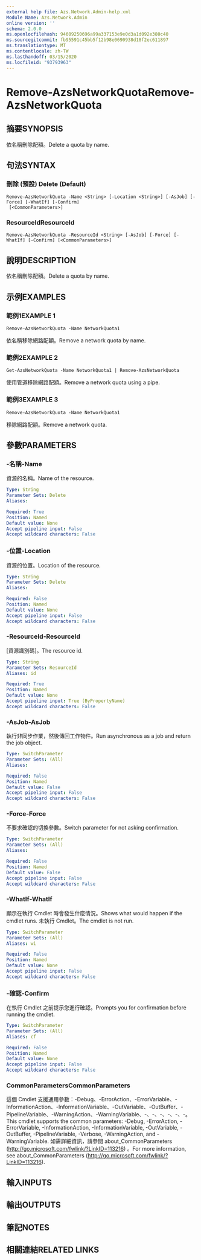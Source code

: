 ```yaml
---
external help file: Azs.Network.Admin-help.xml
Module Name: Azs.Network.Admin
online version: ''
schema: 2.0.0
ms.openlocfilehash: 94609250696a99a337153e9e0d3a1d092e380c40
ms.sourcegitcommit: fb95591c45bb5f12b98e0690938d18f2ec611897
ms.translationtype: MT
ms.contentlocale: zh-TW
ms.lasthandoff: 03/15/2020
ms.locfileid: "93793963"
---
```

# <span data-ttu-id="20e54-101">Remove-AzsNetworkQuota</span><span class="sxs-lookup"><span data-stu-id="20e54-101">Remove-AzsNetworkQuota</span></span>

## <span data-ttu-id="20e54-102">摘要</span><span class="sxs-lookup"><span data-stu-id="20e54-102">SYNOPSIS</span></span>
<span data-ttu-id="20e54-103">依名稱刪除配額。</span><span class="sxs-lookup"><span data-stu-id="20e54-103">Delete a quota by name.</span></span>

## <span data-ttu-id="20e54-104">句法</span><span class="sxs-lookup"><span data-stu-id="20e54-104">SYNTAX</span></span>

### <span data-ttu-id="20e54-105">刪除 (預設) </span><span class="sxs-lookup"><span data-stu-id="20e54-105">Delete (Default)</span></span>
```
Remove-AzsNetworkQuota -Name <String> [-Location <String>] [-AsJob] [-Force] [-WhatIf] [-Confirm]
 [<CommonParameters>]
```

### <span data-ttu-id="20e54-106">ResourceId</span><span class="sxs-lookup"><span data-stu-id="20e54-106">ResourceId</span></span>
```
Remove-AzsNetworkQuota -ResourceId <String> [-AsJob] [-Force] [-WhatIf] [-Confirm] [<CommonParameters>]
```

## <span data-ttu-id="20e54-107">說明</span><span class="sxs-lookup"><span data-stu-id="20e54-107">DESCRIPTION</span></span>
<span data-ttu-id="20e54-108">依名稱刪除配額。</span><span class="sxs-lookup"><span data-stu-id="20e54-108">Delete a quota by name.</span></span>

## <span data-ttu-id="20e54-109">示例</span><span class="sxs-lookup"><span data-stu-id="20e54-109">EXAMPLES</span></span>

### <span data-ttu-id="20e54-110">範例1</span><span class="sxs-lookup"><span data-stu-id="20e54-110">EXAMPLE 1</span></span>
```
Remove-AzsNetworkQuota -Name NetworkQuota1
```

<span data-ttu-id="20e54-111">依名稱移除網路配額。</span><span class="sxs-lookup"><span data-stu-id="20e54-111">Remove a network quota by name.</span></span>

### <span data-ttu-id="20e54-112">範例2</span><span class="sxs-lookup"><span data-stu-id="20e54-112">EXAMPLE 2</span></span>
```
Get-AzsNetworkQuota -Name NetworkQuota1 | Remove-AzsNetworkQuota
```

<span data-ttu-id="20e54-113">使用管道移除網路配額。</span><span class="sxs-lookup"><span data-stu-id="20e54-113">Remove a network quota using a pipe.</span></span>

### <span data-ttu-id="20e54-114">範例3</span><span class="sxs-lookup"><span data-stu-id="20e54-114">EXAMPLE 3</span></span>
```
Remove-AzsNetworkQuota -Name NetworkQuota1
```

<span data-ttu-id="20e54-115">移除網路配額。</span><span class="sxs-lookup"><span data-stu-id="20e54-115">Remove a network quota.</span></span>

## <span data-ttu-id="20e54-116">參數</span><span class="sxs-lookup"><span data-stu-id="20e54-116">PARAMETERS</span></span>

### <span data-ttu-id="20e54-117">-名稱</span><span class="sxs-lookup"><span data-stu-id="20e54-117">-Name</span></span>
<span data-ttu-id="20e54-118">資源的名稱。</span><span class="sxs-lookup"><span data-stu-id="20e54-118">Name of the resource.</span></span>

```yaml
Type: String
Parameter Sets: Delete
Aliases:

Required: True
Position: Named
Default value: None
Accept pipeline input: False
Accept wildcard characters: False
```

### <span data-ttu-id="20e54-119">-位置</span><span class="sxs-lookup"><span data-stu-id="20e54-119">-Location</span></span>
<span data-ttu-id="20e54-120">資源的位置。</span><span class="sxs-lookup"><span data-stu-id="20e54-120">Location of the resource.</span></span>

```yaml
Type: String
Parameter Sets: Delete
Aliases:

Required: False
Position: Named
Default value: None
Accept pipeline input: False
Accept wildcard characters: False
```

### <span data-ttu-id="20e54-121">-ResourceId</span><span class="sxs-lookup"><span data-stu-id="20e54-121">-ResourceId</span></span>
<span data-ttu-id="20e54-122">[資源識別碼]。</span><span class="sxs-lookup"><span data-stu-id="20e54-122">The resource id.</span></span>

```yaml
Type: String
Parameter Sets: ResourceId
Aliases: id

Required: True
Position: Named
Default value: None
Accept pipeline input: True (ByPropertyName)
Accept wildcard characters: False
```

### <span data-ttu-id="20e54-123">-AsJob</span><span class="sxs-lookup"><span data-stu-id="20e54-123">-AsJob</span></span>
<span data-ttu-id="20e54-124">執行非同步作業，然後傳回工作物件。</span><span class="sxs-lookup"><span data-stu-id="20e54-124">Run asynchronous as a job and return the job object.</span></span>


```yaml
Type: SwitchParameter
Parameter Sets: (All)
Aliases:

Required: False
Position: Named
Default value: False
Accept pipeline input: False
Accept wildcard characters: False
```

### <span data-ttu-id="20e54-125">-Force</span><span class="sxs-lookup"><span data-stu-id="20e54-125">-Force</span></span>
<span data-ttu-id="20e54-126">不要求確認的切換參數。</span><span class="sxs-lookup"><span data-stu-id="20e54-126">Switch parameter for not asking confirmation.</span></span>

```yaml
Type: SwitchParameter
Parameter Sets: (All)
Aliases:

Required: False
Position: Named
Default value: False
Accept pipeline input: False
Accept wildcard characters: False
```

### <span data-ttu-id="20e54-127">-WhatIf</span><span class="sxs-lookup"><span data-stu-id="20e54-127">-WhatIf</span></span>
<span data-ttu-id="20e54-128">顯示在執行 Cmdlet 時會發生什麼情況。</span><span class="sxs-lookup"><span data-stu-id="20e54-128">Shows what would happen if the cmdlet runs.</span></span>
<span data-ttu-id="20e54-129">未執行 Cmdlet。</span><span class="sxs-lookup"><span data-stu-id="20e54-129">The cmdlet is not run.</span></span>

```yaml
Type: SwitchParameter
Parameter Sets: (All)
Aliases: wi

Required: False
Position: Named
Default value: None
Accept pipeline input: False
Accept wildcard characters: False
```

### <span data-ttu-id="20e54-130">-確認</span><span class="sxs-lookup"><span data-stu-id="20e54-130">-Confirm</span></span>
<span data-ttu-id="20e54-131">在執行 Cmdlet 之前提示您進行確認。</span><span class="sxs-lookup"><span data-stu-id="20e54-131">Prompts you for confirmation before running the cmdlet.</span></span>

```yaml
Type: SwitchParameter
Parameter Sets: (All)
Aliases: cf

Required: False
Position: Named
Default value: None
Accept pipeline input: False
Accept wildcard characters: False
```

### <span data-ttu-id="20e54-132">CommonParameters</span><span class="sxs-lookup"><span data-stu-id="20e54-132">CommonParameters</span></span>
<span data-ttu-id="20e54-133">這個 Cmdlet 支援通用參數：-Debug、-ErrorAction、-ErrorVariable、-InformationAction、-InformationVariable、-OutVariable、-OutBuffer、-PipelineVariable、-WarningAction、-WarningVariable、-、-、-、-、-、-。</span><span class="sxs-lookup"><span data-stu-id="20e54-133">This cmdlet supports the common parameters: -Debug, -ErrorAction, -ErrorVariable, -InformationAction, -InformationVariable, -OutVariable, -OutBuffer, -PipelineVariable, -Verbose, -WarningAction, and -WarningVariable.</span></span> <span data-ttu-id="20e54-134">如需詳細資訊，請參閱 about_CommonParameters (http://go.microsoft.com/fwlink/?LinkID=113216) 。</span><span class="sxs-lookup"><span data-stu-id="20e54-134">For more information, see about_CommonParameters (http://go.microsoft.com/fwlink/?LinkID=113216).</span></span>

## <span data-ttu-id="20e54-135">輸入</span><span class="sxs-lookup"><span data-stu-id="20e54-135">INPUTS</span></span>

## <span data-ttu-id="20e54-136">輸出</span><span class="sxs-lookup"><span data-stu-id="20e54-136">OUTPUTS</span></span>

## <span data-ttu-id="20e54-137">筆記</span><span class="sxs-lookup"><span data-stu-id="20e54-137">NOTES</span></span>

## <span data-ttu-id="20e54-138">相關連結</span><span class="sxs-lookup"><span data-stu-id="20e54-138">RELATED LINKS</span></span>

